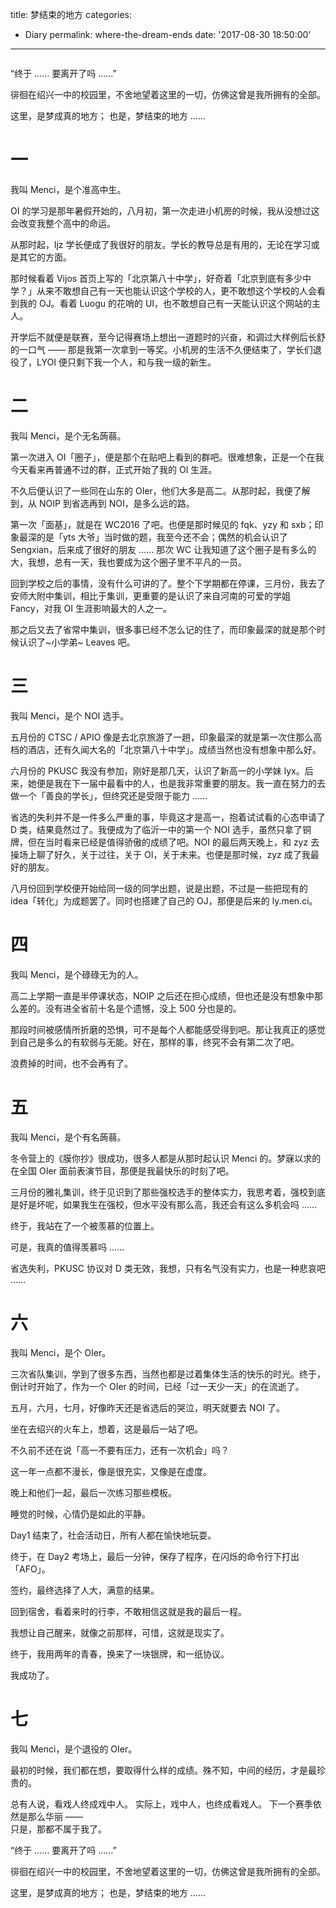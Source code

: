title: 梦结束的地方
categories:
  - Diary
permalink: where-the-dream-ends
date: '2017-08-30 18:50:00'
---

<div style="width: 100%; text-align: center; "><div id="aplayer1" class="aplayer" style="width: 100%; max-width: 550px; text-align: left; display: inline-block; background: #fff; "></div></div>

<script>new APlayer({ element: document.getElementById('aplayer1'), narrow: false, autoplay: false, showlrc: 3, preload: 'metadata', mutex: true, theme: '#615754', music: { title: 'Artificial Emotions', author: '心华', url: 'https://cdn.menci.xyz/menci-oi-blog/music/ae/ae.ogg', pic: 'https://cdn.menci.xyz/menci-oi-blog/music/ae/ae.jpg', lrc: 'https://cdn.menci.xyz/menci-oi-blog/music/ae/ae.lrc' } });</script>

“终于 …… 要离开了吗 ……”

徘徊在绍兴一中的校园里，不舍地望着这里的一切，仿佛这曾是我所拥有的全部。

这里，是梦成真的地方；
也是，梦结束的地方 ……

<!-- more -->

# 一

我叫 Menci，是个准高中生。

OI 的学习是那年暑假开始的，八月初，第一次走进小机房的时候，我从没想过这会改变我整个高中的命运。

从那时起，ljz 学长便成了我很好的朋友。学长的教导总是有用的，无论在学习或是其它的方面。

那时候看着 Vijos 首页上写的「北京第八十中学」，好奇着「北京到底有多少中学？」从来不敢想自己有一天也能认识这个学校的人，更不敢想这个学校的人会看到我的 OJ。看着 Luogu 的花哨的 UI，也不敢想自己有一天能认识这个网站的主人。

开学后不就便是联赛，至今记得赛场上想出一道题时的兴奋，和调过大样例后长舒的一口气 —— 那是我第一次拿到一等奖。小机房的生活不久便结束了，学长们退役了，LYOI 便只剩下我一个人，和与我一级的新生。

# 二

我叫 Menci，是个无名蒟蒻。

第一次进入 OI「圈子」，便是那个在贴吧上看到的群吧。很难想象，正是一个在我今天看来再普通不过的群，正式开始了我的 OI 生涯。

不久后便认识了一些同在山东的 OIer，他们大多是高二。从那时起，我便了解到，从 NOIP 到省选再到 NOI，是多么远的路。

第一次「面基」，就是在 WC2016 了吧。也便是那时候见的 fqk、yzy 和 sxb；印象最深的是「yts 大爷」当时做的题，我至今还不会；偶然的机会认识了 Sengxian，后来成了很好的朋友 …… 那次 WC 让我知道了这个圈子是有多么的大，我想，总有一天，我也要成为这个圈子里不平凡的一员。

回到学校之后的事情，没有什么可讲的了。整个下学期都在停课，三月份，我去了安师大附中集训，相比于集训，更重要的是认识了来自河南的可爱的学姐 Fancy，对我 OI 生涯影响最大的人之一。

那之后又去了省常中集训，很多事已经不怎么记的住了，而印象最深的就是那个时候认识了~小学弟~ Leaves 吧。

# 三

我叫 Menci，是个 NOI 选手。

五月份的 CTSC / APIO 像是去北京旅游了一趟，印象最深的就是第一次住那么高档的酒店，还有久闻大名的「北京第八十中学」。成绩当然也没有想象中那么好。

六月份的 PKUSC 我没有参加，刚好是那几天，认识了新高一的小学妹 lyx。后来，她便是我在下一届中最看中的人，也是我非常重要的朋友。我一直在努力的去做一个「善良的学长」，但终究还是受限于能力 ……

省选的失利并不是一件多么严重的事，毕竟这才是高一，抱着试试看的心态申请了 D 类，结果竟然过了。我便成为了临沂一中的第一个 NOI 选手，虽然只拿了铜牌，但在当时看来已经是值得骄傲的成绩了吧。NOI 的最后两天晚上，和 zyz 去操场上聊了好久，关于过往，关于 OI，关于未来。也便是那时候，zyz 成了我最好的朋友。

八月份回到学校便开始给同一级的同学出题，说是出题，不过是一些把现有的 idea「转化」为成题罢了。同时也搭建了自己的 OJ，那便是后来的 ly.men.ci。

# 四

我叫 Menci，是个碌碌无为的人。

高二上学期一直是半停课状态，NOIP 之后还在担心成绩，但也还是没有想象中那么差的。没有进全省前十名是个遗憾，没上 500 分也是的。

那段时间被感情所折磨的恐惧，可不是每个人都能感受得到吧。那让我真正的感觉到自己是多么的有软弱与无能。好在，那样的事，终究不会有第二次了吧。

浪费掉的时间，也不会再有了。

# 五

我叫 Menci，是个有名蒟蒻。

冬令营上的《膜你抄》很成功，很多人都是从那时起认识 Menci 的。梦寐以求的在全国 OIer 面前表演节目，那便是我最快乐的时刻了吧。

三月份的雅礼集训，终于见识到了那些强校选手的整体实力，我思考着，强校到底是好是坏呢，如果我生在强校，但水平没有那么高，我还会有这么多机会吗 ……

终于，我站在了一个被羡慕的位置上。

可是，我真的值得羡慕吗 ……

省选失利，PKUSC 协议对 D 类无效，我想，只有名气没有实力，也是一种悲哀吧 ……

# 六

我叫 Menci，是个 OIer。

三次省队集训，学到了很多东西，当然也都是过着集体生活的快乐的时光。终于，倒计时开始了，作为一个 OIer 的时间，已经「过一天少一天」的在流逝了。

五月，六月，七月，好像昨天还是省选后的哭泣，明天就要去 NOI 了。

坐在去绍兴的火车上，想着，这是最后一站了吧。

不久前不还在说「高一不要有压力，还有一次机会」吗？

这一年一点都不漫长，像是很充实，又像是在虚度。

晚上和他们一起，最后一次练习那些模板。

睡觉的时候，心情仍是如此的平静。

Day1 结束了，社会活动日，所有人都在愉快地玩耍。

终于，在 Day2 考场上，最后一分钟，保存了程序，在闪烁的命令行下打出「AFO」。

签约，最终选择了人大，满意的结果。

回到宿舍，看着来时的行李，不敢相信这就是我的最后一程。

我想让自己醒来，就像之前那样，可惜，这就是现实了。

终于，我用两年的青春，换来了一块银牌，和一纸协议。

我成功了。

# 七

我叫 Menci，是个退役的 OIer。

最初的时候，我们都在想，要取得什么样的成绩。殊不知，中间的经历，才是最珍贵的。

总有人说，看戏人终成戏中人。
实际上，戏中人，也终成看戏人。
下一个赛季依然是那么华丽 ——  
只是，那都不属于我了。

“终于 …… 要离开了吗 ……”

徘徊在绍兴一中的校园里，不舍地望着这里的一切，仿佛这曾是我所拥有的全部。

这里，是梦成真的地方；
也是，梦结束的地方 ……
